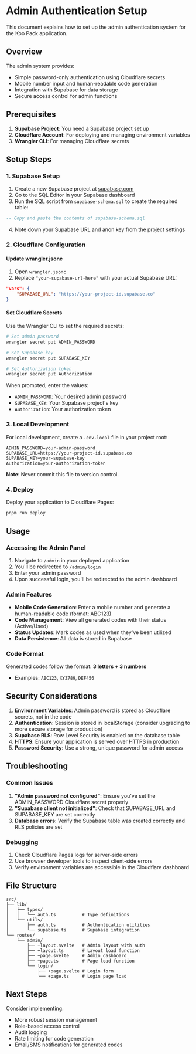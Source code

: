 # Admin Authentication Setup

This document explains how to set up the admin authentication system for the Koo Pack application.

## Overview

The admin system provides:
- Simple password-only authentication using Cloudflare secrets
- Mobile number input and human-readable code generation
- Integration with Supabase for data storage
- Secure access control for admin functions

## Prerequisites

1. **Supabase Project**: You need a Supabase project set up
2. **Cloudflare Account**: For deploying and managing environment variables
3. **Wrangler CLI**: For managing Cloudflare secrets

## Setup Steps

### 1. Supabase Setup

1. Create a new Supabase project at [supabase.com](https://supabase.com)
2. Go to the SQL Editor in your Supabase dashboard
3. Run the SQL script from `supabase-schema.sql` to create the required table:

```sql
-- Copy and paste the contents of supabase-schema.sql
```

4. Note down your Supabase URL and anon key from the project settings

### 2. Cloudflare Configuration

#### Update wrangler.jsonc

1. Open `wrangler.jsonc`
2. Replace `"your-supabase-url-here"` with your actual Supabase URL:

```json
"vars": {
    "SUPABASE_URL": "https://your-project-id.supabase.co"
}
```

#### Set Cloudflare Secrets

Use the Wrangler CLI to set the required secrets:

```bash
# Set admin password  
wrangler secret put ADMIN_PASSWORD

# Set Supabase key
wrangler secret put SUPABASE_KEY

# Set Authorization token
wrangler secret put Authorization
```

When prompted, enter the values:
- `ADMIN_PASSWORD`: Your desired admin password
- `SUPABASE_KEY`: Your Supabase project's key
- `Authorization`: Your authorization token

### 3. Local Development

For local development, create a `.env.local` file in your project root:

```env
ADMIN_PASSWORD=your-admin-password
SUPABASE_URL=https://your-project-id.supabase.co
SUPABASE_KEY=your-supabase-key
Authorization=your-authorization-token
```

**Note**: Never commit this file to version control.

### 4. Deploy

Deploy your application to Cloudflare Pages:

```bash
pnpm run deploy
```

## Usage

### Accessing the Admin Panel

1. Navigate to `/admin` in your deployed application
2. You'll be redirected to `/admin/login`
3. Enter your admin password
4. Upon successful login, you'll be redirected to the admin dashboard

### Admin Features

- **Mobile Code Generation**: Enter a mobile number and generate a human-readable code (format: ABC123)
- **Code Management**: View all generated codes with their status (Active/Used)
- **Status Updates**: Mark codes as used when they've been utilized
- **Data Persistence**: All data is stored in Supabase

### Code Format

Generated codes follow the format: **3 letters + 3 numbers**
- Examples: `ABC123`, `XYZ789`, `DEF456`

## Security Considerations

1. **Environment Variables**: Admin password is stored as Cloudflare secrets, not in the code
2. **Authentication**: Session is stored in localStorage (consider upgrading to more secure storage for production)
3. **Supabase RLS**: Row Level Security is enabled on the database table
4. **HTTPS**: Ensure your application is served over HTTPS in production
5. **Password Security**: Use a strong, unique password for admin access

## Troubleshooting

### Common Issues

1. **"Admin password not configured"**: Ensure you've set the ADMIN_PASSWORD Cloudflare secret properly
2. **"Supabase client not initialized"**: Check that SUPABASE_URL and SUPABASE_KEY are set correctly
3. **Database errors**: Verify the Supabase table was created correctly and RLS policies are set

### Debugging

1. Check Cloudflare Pages logs for server-side errors
2. Use browser developer tools to inspect client-side errors
3. Verify environment variables are accessible in the Cloudflare dashboard

## File Structure

```
src/
├── lib/
│   ├── types/
│   │   └── auth.ts          # Type definitions
│   └── utils/
│       ├── auth.ts          # Authentication utilities
│       └── supabase.ts      # Supabase integration
└── routes/
    └── admin/
        ├── +layout.svelte   # Admin layout with auth
        ├── +layout.ts       # Layout load function
        ├── +page.svelte     # Admin dashboard
        ├── +page.ts         # Page load function
        └── login/
            ├── +page.svelte # Login form
            └── +page.ts     # Login page load
```

## Next Steps

Consider implementing:
- More robust session management
- Role-based access control
- Audit logging
- Rate limiting for code generation
- Email/SMS notifications for generated codes
